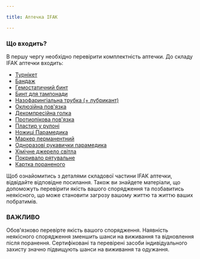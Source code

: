 ```yaml
---

title: Аптечка IFAK

---
```


### Що входить?

В першу чергу необхідно перевірити комплектність аптечки.
До складу IFAK аптечки входить:
- [Турнікет](./tourniquet)
- [Бандаж](./bandage)
- [Гемостатичний бинт](./hemostaticBandage)
- [Бинт для тампонади](./tamponadeBandage)
- [Назофарингіальна трубка (+ лубрикант)](./nasalAirway)
- [Оклюзійна пов'язка](./chestSeal)
- [Декомпресійна голка](./decompressionNeedle/)
- [Протиопікова пов'язка](./burnDressingCravat/)
- [Пластир у рулоні](./bandAid/)
- [Ножиці Парамедика](./scissors/)
- [Маркер перманентний](./permanentMarker/)
- [Одноразові рукавички парамедика](./gloves/)
- [Хімічне джерело світла](./chemLightSource/)
- [Покривало рятувальне](./thermalBlanket/)
- [Картка пораненого](./medicalCard/)

Щоб ознайомитись з деталями складової частини IFAK аптечки, відвідайте
відповідне посилання. Також ви знайдете матеріали, що допоможуть перевірити
якість вашого спорядження та позбавитись неякісного, що може становити
загрозу вашому життю та життю ваших побратимів.


### ВАЖЛИВО
Обов'язково перевірте якість вашого спорядження. Наявність неякісного
спорядження зменшить шанси на виживання та відновлення після поранення.
Сертифіковані та перевірені засоби індивідуального захисту значно
підвищують шанси на виживання та одужання.

<!-- Мінімальна комплектація аптечки типу IFAK:
 типу CAT
Особливої реклами не потребує — засіб №1 для зупинки кровотеч у світі


Бандаж типу ізраїльський 4" або 6"
Компресійний бандаж «Ізраїльський» - це один з кращих засобів, що замінює собою компресійну пов'язку та індивідуальний пакет перев'язувальний ІПП.

Завдяки унікальній конструкції бандаж накладається навіть однією рукою без допоміжних засобів. Найкращий засіб самодопомоги, особливо,якщо поранена одна з рук потерпілого.


Гемостатичний бинт (Кровоспас/QuikClot Combat Gauze)
Являє собою гофрований бинт, просочений гемостатиком, розроблений спеціально для зупинки сильних кровотеч, а також для щільного тампонування рани.

Бинт спроектований таким чином, що його видно при рентгенограмі,це дозволяє легко ідентифікувати засіб у раневому каналі. Гемостатик не відшаровується від бинту, гарантуючи якісну тампонаду та усунення кровотечі.


Бинт для тампонади (NAR Compressed Gauze)
Бинт тампонуючий - це рулон високоякісної бавовняної марлі у вакуумній упаковці для стерильності та компактності, призначений для зупинки кровотеч та перев'язування ран.


Назофарингеальний повітропровід + лубрикант
Назофарингеальний повітропровід необхідний відновлення прохідності дихальних шляхів. По суті, це гнучка латексна трубка, що використовується для введення в носовий прохід. При непритомності язик може запасти, що спричинить асфіксію. Введення повітроводу в носову порожнину при пораненні дозволяє зберегти життя потерпілого, створюючи незалежний повітроводдля дихання.


Оклюзійна пов'язка (Asherman Chest Seal/Beacon Chest Seal/HyFin® Vent Chest Seal)
Ефективний засіб при відкритому пневмотораксі, спричиненому проникаючим пораненням грудної клітки.


Декомпресійна голка типу (H&H Tension Pneumothorax Needle)
Дозволяє випустити зайве повітря при пневмотораксі.


Протиопікова пов'язка (Опікун/Burnshield)
Засіб першої допомоги при опіках та відкритих ранах, прискорює загоєння та запобігає ускладненням після опіків та ран.


Пластир у рулоні
Особливо реклами не потребує, додаткова фіксація пов'язок, бандажів, запобігання натертостям і мозолям.


Ножиці Парамедика
Швидко та безпечно розрізають одяг та екіпіювання на постраждалому для оперативного доступу до рани.


Маркер перманентний
Необхідний для фіксації часу накладання джгута, заповнення картки пораненого.


Одноразові рукавички парамедика
Захистять людину, яка надає допомогу. Краще мати дві пари, одягати одну пару поверх другої, намалювавши хрест на тильних сторонах долонь першої пари. Якщо верхні рукавички раптом рвуться - Ви відразу ж бачите хрест і розумієте, що на Вас тільки одна пара рукавичок і слід бути особливо уважними.


Джерело світла хімічний (ХІС) (Cyalume)
Автономне джерело світла для надання допомоги пораненому у темряві, ідентифікації тощо. Залежно від моделі гарантовано дає освітлення від півгодини до доби.


Покривало рятувальне
Рятувальне покривало - це тонка поліетиленова плівка, покрита металізованим напиленням золотистого та сріблястого кольору з різних боків, завдяки чому відбиває до 80 % випромінюваного тілом тепла та дозволяє підтримувати необхідну терморегуляцію, уникаючи перегріву або переохолодження.


Картка пораненого
Персональна карта для оперативного позначення поранень і травм дозволяє прискорити процес медичної допомоги при привезенні до медустанови. -->
